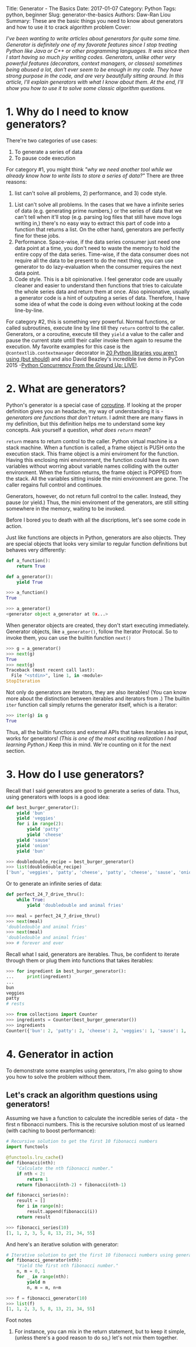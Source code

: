 Title: Generator - The Basics
Date: 2017-01-07
Category: Python
Tags: python, beginner
Slug: generator-the-basics
Authors: Daw-Ran Liou
Summary: These are the basic things you need to know about generators and how to use it to crack algorithm problem
Cover:

_I've been wanting to write articles about generators for quite some time.
Generator is definitely one of my favorate features since I stop treating
Python like Java or C++ or other programming languages. It was since then
I start having so much joy writing codes.
Generators, unlike other very powerful features (decorators, 
context managers, or classes) sometimes being abused a lot, don't
ever seem to be enough in my code. They have strong purpose in the code, and are very
beautifully sitting around. In this article, I'll explain generators 
with what I know about them. At the end, I'll show you how to use it to solve some classic
algorithm questions._

# 1. Why do I need to know generators?

There're two categories of use cases:

1. To generate a series of data
1. To pause code execution

For category #1, you might think _"why we need another tool while we already
know how to write lists to store a series of data?"_ There are three reasons:
1) list can't solve all problems, 2) performance, and 3) code style. 

1. List can't solve all problems. In the cases that we have a infinite 
series of data (e.g. generating prime numbers,) or the series of data 
that we can't tell when it'll stop (e.g. parsing log files that still have move
logs writing in,) there's no easy way to extract this part of code into
a function that returns a list. On the other hand, generators are perfectly fine 
for these jobs.
1. Performance. Space-wise, if the data series consumer just need one data point at a time, you don't
need to waste the memory to hold the entire copy of the data series. Time-wise,
if the data consumer does not require all the data to be present to do the next
thing, you can use generator to do lazy-evaluation when the consumer requires
the next data point.
1. Code style. This is a bit opinionative. I feel generator code are usually cleaner and
easier to understand then functions that tries to calculate the whole series
data and return them at once. Also opinionative, usually a generator code is
a hint of outputing a series of data. Therefore, I have some idea of what the
code is doing even without looking at the code line-by-line.

For category #2, this is something very powerful. Normal functions, or
called subroutines, execute line by line till they `return` control to
the caller. Generators, or a coroutine, execute till they `yield` a value
to the caller and pause the current state untill their caller invoke them
again to resume the execution. My favorite examples for this case is the
`@contextlib.contextmanager` decorator in [20 Python libraries you aren't using (but should)](https://www.oreilly.com/learning/20-python-libraries-you-arent-using-but-should#contextlib-ZKsPtpTX)
and also David Beazley's incredible live demo in PyCon 2015 -[Python Concurrency From the Ground Up: LIVE!](https://www.youtube.com/watch?v=MCs5OvhV9S4).

# 2. What are generators?

Python's generator is a special case of [coroutine](https://en.wikipedia.org/wiki/Coroutine).
If looking at the proper definition gives you an headache, my way of understanding
it is - _generators are functions that don't return_. I admit there are many
flaws in my definition, but this definition helps me to understand some key
concepts. Ask yourself a question, _what does `return` mean?_

`return` means to return control to the caller. Python virtual machine is a
stack machine. When a function is called, a frame object is PUSH onto the
execution stack. This frame object is a mini enviroment for the function.
Having this enclosing mini environment, the function could have its own
variables without worring about variable names colliding with the outter
environment. When the funtion returns, the frame object is POPPED from the
stack. All the variables sitting inside the mini environment are gone. The
caller regains full control and continues.

Generators, however, do not return full control to the caller. Instead, they
pause (or yield.) Thus, the mini enviroment of the generators, are still
sitting somewhere in the memory, waiting to be invoked.

Before I bored you to death with all the discriptions, let's see some code
in action.

Just like functions are objects in Python, generators are also objects.
They are special objects that looks very similar to regular function 
definitions but behaves very differently:

```python
def a_function():
    return True

def a_generator():
    yield True

>>> a_function()
True

>>> a_generator()
<generator object a_generator at 0x...>
```

When generator objects are created, they don't start executing immediately.
Generator objects, like `a_generator()`, follow the Iterator Protocal. So
to invoke them, you can use the builtin function `next()`

```python
>>> g = a_generator()
>>> next(g)
True
>>> next(g)
Traceback (most recent call last):
  File "<stdin>", line 1, in <module>
StopIteration
```
Not only do generators are iterators, they are also iterables!
(You can know more about the distinction between iterables and iterators from 
[]().) The builtin `iter` function call simply returns the generator itself,
which is a iterator:

```python
>>> iter(g) is g
True
```

Thus, all the builtin functions and external APIs that takes iterables
as input, works for generators! _(This is one of the most exciting realization
I had learning Python.)_ Keep this in mind. We're
counting on it for the next section.

# 3. How do I use generators?

Recall that I said generators are good to generate a series of data. Thus,
using generators with loops is a good idea:

```python
def best_burger_generator():
    yield 'bun'
    yield 'veggies'
    for i in range(2):
        yield 'patty'
        yield 'cheese'
    yield 'sause'
    yield 'onion'
    yield 'bun'

>>> doubledouble_recipe = best_burger_generator()
>>> list(doubledouble_recipe)
['bun', 'veggies', 'patty', 'cheese', 'patty', 'cheese', 'sause', 'onion', 'bun']
```

Or to generate an infinite series of data:

```python
def perfect_24_7_drive_thru():
    while True:
        yield 'doubledouble and animal fries'

>>> meal = perfect_24_7_drive_thru()
>>> next(meal)
'doubledouble and animal fries'
>>> next(meal)
'doubledouble and animal fries'
>>> # forever and ever
```

Recall what I said, generators are iterables. Thus, be confident to iterate through
them or plug them into functions that takes iterables:

```python
>>> for ingredient in best_burger_generator():
...     print(ingredient)
...
bun
veggies
patty
# rests

>>> from collections import Counter
>>> ingredients = Counter(best_burger_generator())
>>> ingredients
Counter({'bun': 2, 'patty': 2, 'cheese': 2, 'veggies': 1, 'sause': 1, 'onion': 1})
```

# 4. Generator in action

To demonstrate some examples using generators, I'm also going to show you
how to solve the problem without them.

## Let's crack an algorithm questions using generators!

Assuming we have a function to calculate the incredible series of data - the first n
fibonacci numbers. This is the recursive solution most of us learned (with caching to
boost performance):

```python
# Recursive solution to get the first 10 fibonacci numbers
import functools

@functools.lru_cache()
def fibonacci(nth):
    "Calculate the nth fibonacci number."
    if nth < 2:
        return 1
    return fibonacci(nth-2) + fibonacci(nth-1)

def fibonacci_series(n):
    result = []
    for i in range(n):
        result.append(fibonacci(i))
    return result

>>> fibonacci_series(10)
[1, 1, 2, 3, 5, 8, 13, 21, 34, 55]
```

And here's an iterative solution with generator:

```python
# Iterative solution to get the first 10 fibonacci numbers using generator
def fibonacci_generator(nth):
    "Yield the first nth fibonacci number."
    n, m = 0, 1
    for _ in range(nth):
        yield m
        n, m = m, n+m

>>> f = fibonacci_generator(10)
>>> list(f)
[1, 1, 2, 3, 5, 8, 13, 21, 34, 55]
```


Foot notes
1. For instance, you can mix in the return statement,
but to keep it simple, (unless there's a good reason to do so,) let's not
mix them together. 

